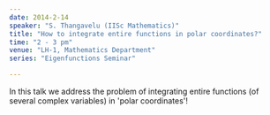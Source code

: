 ```yaml
---
date: 2014-2-14
speaker: "S. Thangavelu (IISc Mathematics)"
title: "How to integrate entire functions in polar coordinates?"
time: "2 - 3 pm" 
venue: "LH-1, Mathematics Department"
series: "Eigenfunctions Seminar"

---
```

In this talk we address the problem of integrating entire functions (of several complex variables) in 'polar coordinates'!
